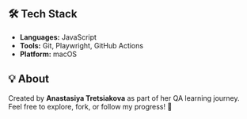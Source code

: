 ## 🛠️ Tech Stack
- **Languages:** JavaScript  
- **Tools:** Git, Playwright, GitHub Actions  
- **Platform:** macOS  

## 💡 About
Created by **Anastasiya Tretsiakova** as part of her QA learning journey.  
Feel free to explore, fork, or follow my progress! 🚀